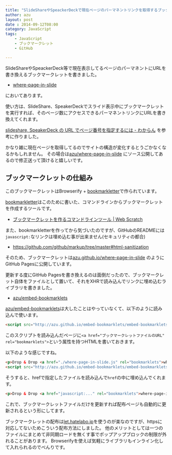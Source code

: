```yaml
---
title: "SlideShareやSpeackerDeckで現在ページのパーマネントリンクを取得するブックマークレット"
author: azu
layout: post
date : 2014-09-12T08:00
category: JavaScript
tags:
    - JavaScript
    - ブックマークレット
    - GitHub

---
```

SlideShareやSpeackerDeck等で現在表示してるページのパーマネントにURLを書き換えるブックマークレットを書きました。

- [where-page-in-slide](http://azu.github.io/where-page-in-slide/ "where-page-in-slide")

においてあります。

使い方は、SlideShare、SpeakerDeckでスライド表示中にブックマークレットを実行すれば、そのページ数にアクセスできるパーマネントリンクにURLを書き換えてくれます。

[slideshare, SpeakerDeck の URL でページ番号を指定するには - わからん](http://d.hatena.ne.jp/kitokitoki/20130722/p2 "slideshare, SpeakerDeck の URL でページ番号を指定するには - わからん") を参考に作りました。

かなり雑に現在ページを取得してるのでサイトの構造が変化するとうごかなくなるかもしれません。
その場合は[azu/where-page-in-slide](https://github.com/azu/where-page-in-slide "azu/where-page-in-slide") にソース公開してあるので修正送って頂けると嬉しいです。

## ブックマークレットの仕組み

このブックマークレットはBrowserify + [bookmarkletter](https://github.com/azu/bookmarkletter "bookmarkletter")で作られています。

[bookmarkletter](https://github.com/azu/bookmarkletter "bookmarkletter")はこのために書いた、コマンドラインからブックマークレットを作成するツールです。

- [ブックマークレットを作るコマンドラインツール | Web Scratch](http://efcl.info/2014/09/08/bookmarklets-env/ "ブックマークレットを作るコマンドラインツール | Web Scratch")

また、bookmarkletterを作ってから気づいたのですが、GitHubのREADMEには`javascript:`なリンクは埋め込む事が出来ません(セキュリティの都合)

- https://github.com/github/markup/tree/master#html-sanitization

そのため、ブックマークレットは[azu.github.io/where-page-in-slide](http://azu.github.io/where-page-in-slide/ "where-page-in-slide") のようにGitHub Pagesに公開しています。

更新する度にGitHub Pagesを書き換えるのは面倒だったので、ブックマークレット自体をファイルとして置いて、それをXHRで読み込んでリンクに埋め込むライブラリを書きました。

- [azu/embed-bookmarklets](https://github.com/azu/embed-bookmarklets "azu/embed-bookmarklets")

[azu/embed-bookmarklets](https://github.com/azu/embed-bookmarklets "azu/embed-bookmarklets")は大したことはやっていなくて、以下のように読み込んで使います。

```html
<script src="http://azu.github.io/embed-bookmarklets/embed-bookmarklets.js"></script>
```

このスクリプトを読み込んだページに`<a href="ブックマークレットファイルのURL" rel="bookmarklets">`という属性を持つHTMLを書いておきます。

以下のような感じですね。

```html
<p>Drop & Drop <a href="./where-page-in-slide.js" rel="bookmarklets">where-page-in-slide</a> to bookmark toolbar.</p>
<script src="http://azu.github.io/embed-bookmarklets/embed-bookmarklets.js"></script>
```

そうすると、hrefで指定したファイルを読み込んで`href`の中に埋め込んでくれます。

```html
<p>Drop & Drop <a href="javascript:..." rel="bookmarklets">where-page-in-slide</a> to bookmark toolbar.</p>
```

これで、ブックマークレットファイルだけを更新すれば配布ページも自動的に更新されるという形にしてます。

ブックマークレットの配布は[let.hatelabo.jp](http://let.hatelabo.jp/ "let.hatelabo.jp")を使うのが楽なのですが、httpsに対応してないためこういう配布方法にしました。
他のメリットとしては一つのファイルにまとめて非同期ロードを無くす事でポップアップブロックの制限が外れることがあります。
Browserifyを使えば気軽にライブラリもインライン化して入れられるのでべんりです。